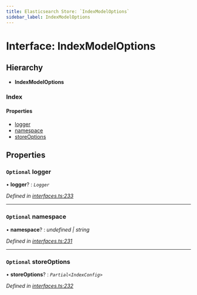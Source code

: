 ```yaml
---
title: Elasticsearch Store: `IndexModelOptions`
sidebar_label: IndexModelOptions
---
```


# Interface: IndexModelOptions

## Hierarchy

* **IndexModelOptions**

### Index

#### Properties

* [logger](indexmodeloptions.md#optional-logger)
* [namespace](indexmodeloptions.md#optional-namespace)
* [storeOptions](indexmodeloptions.md#optional-storeoptions)

## Properties

### `Optional` logger

• **logger**? : *`Logger`*

*Defined in [interfaces.ts:233](https://github.com/terascope/teraslice/blob/9dc0f8b8/packages/elasticsearch-store/src/interfaces.ts#L233)*

___

### `Optional` namespace

• **namespace**? : *undefined | string*

*Defined in [interfaces.ts:231](https://github.com/terascope/teraslice/blob/9dc0f8b8/packages/elasticsearch-store/src/interfaces.ts#L231)*

___

### `Optional` storeOptions

• **storeOptions**? : *`Partial<IndexConfig>`*

*Defined in [interfaces.ts:232](https://github.com/terascope/teraslice/blob/9dc0f8b8/packages/elasticsearch-store/src/interfaces.ts#L232)*

